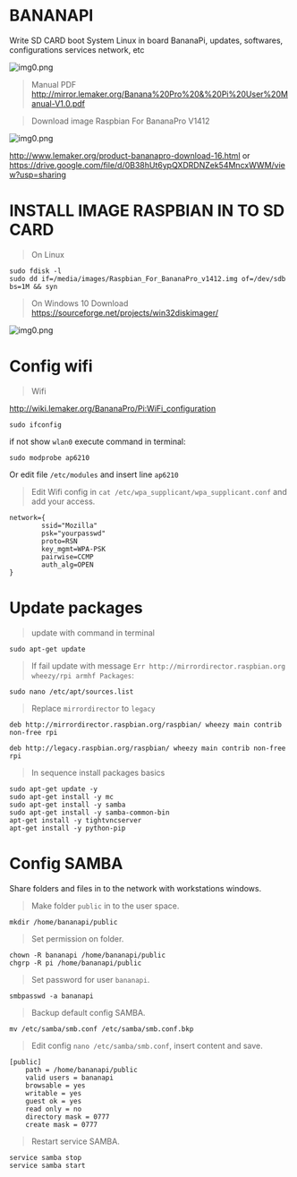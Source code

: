 # BANANAPI
Write SD CARD boot System Linux in board BananaPi, updates, softwares, configurations services network, etc

![img0.png](http://www.lemaker.org/Public/uploads/product/2015/1022/56284d9b0d292_thumb.jpg)

> Manual PDF
http://mirror.lemaker.org/Banana%20Pro%20&%20Pi%20User%20Manual-V1.0.pdf

> Download image Raspbian For BananaPro V1412

![img0.png](http://www.lemaker.org/Public/uploads/file/2015/1020/5625a399abfe4.png)

http://www.lemaker.org/product-bananapro-download-16.html or https://drive.google.com/file/d/0B38hUt6ypQXDRDNZek54MncxWWM/view?usp=sharing

# INSTALL IMAGE RASPBIAN IN TO SD CARD

> On Linux
```
sudo fdisk -l
sudo dd if=/media/images/Raspbian_For_BananaPro_v1412.img of=/dev/sdb bs=1M && syn

```
> On Windows 10
Download https://sourceforge.net/projects/win32diskimager/

![img0.png](https://a.fsdn.com/con/app/proj/win32diskimager/screenshots/Win32DiskImager-1.0.png/max/max/1)

# Config wifi
> Wifi 

http://wiki.lemaker.org/BananaPro/Pi:WiFi_configuration

```
sudo ifconfig
```

if not show `wlan0` execute command in terminal:
```
sudo modprobe ap6210
```
Or edit file `/etc/modules` and insert line `ap6210`


> Edit Wifi config in `cat /etc/wpa_supplicant/wpa_supplicant.conf` and add your access.
```
network={
        ssid="Mozilla"
        psk="yourpasswd"
        proto=RSN
        key_mgmt=WPA-PSK
        pairwise=CCMP
        auth_alg=OPEN
}
```

# Update packages
> update with command in terminal
```
sudo apt-get update
```
> If fail update with message `Err http://mirrordirector.raspbian.org wheezy/rpi armhf Packages`:
```
sudo nano /etc/apt/sources.list
```
> Replace `mirrordirector` to `legacy`
```
deb http://mirrordirector.raspbian.org/raspbian/ wheezy main contrib non-free rpi
```
```
deb http://legacy.raspbian.org/raspbian/ wheezy main contrib non-free rpi
```
> In sequence install packages basics
```
sudo apt-get update -y
sudo apt-get install -y mc
sudo apt-get install -y samba
sudo apt-get install -y samba-common-bin
apt-get install -y tightvncserver
apt-get install -y python-pip
```

# Config SAMBA

Share folders and files in to the network with workstations windows.

> Make folder `public` in to the user space.
```
mkdir /home/bananapi/public
```
> Set permission on folder.
```
chown -R bananapi /home/bananapi/public
chgrp -R pi /home/bananapi/public
```
> Set password for user `bananapi`.
```
smbpasswd -a bananapi
```
> Backup default config SAMBA.
```
mv /etc/samba/smb.conf /etc/samba/smb.conf.bkp
```
> Edit config `nano /etc/samba/smb.conf`, insert content and save.
```
[public]
    path = /home/bananapi/public
    valid users = bananapi
    browsable = yes
    writable = yes
    guest ok = yes
    read only = no
    directory mask = 0777
    create mask = 0777
```
> Restart service SAMBA.
```
service samba stop
service samba start
```








